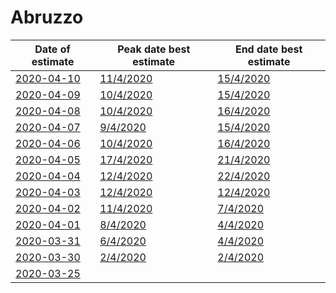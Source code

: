 # Abruzzo

|Date of estimate|Peak date best estimate|End date best estimate|
|----|----|----|
|[2020-04-10](2020-04-10/README.md)|[11/4/2020](2020-04-10/COVID-19_abruzzo_j10_2020-04-10.md)|[15/4/2020](2020-04-10/COVID-19_abruzzo_j10_2020-04-10.md)|
|[2020-04-09](2020-04-09/README.md)|[10/4/2020](2020-04-09/COVID-19_abruzzo_j9_2020-04-09.md)|[15/4/2020](2020-04-09/COVID-19_abruzzo_j9_2020-04-09.md)|
|[2020-04-08](2020-04-08/README.md)|[10/4/2020](2020-04-08/COVID-19_abruzzo_j9_2020-04-08.md)|[16/4/2020](2020-04-08/COVID-19_abruzzo_j8_2020-04-08.md)|
|[2020-04-07](2020-04-07/README.md)|[9/4/2020](2020-04-07/COVID-19_abruzzo_j8_2020-04-07.md)|[15/4/2020](2020-04-07/COVID-19_abruzzo_j8_2020-04-07.md)|
|[2020-04-06](2020-04-06/README.md)|[10/4/2020](2020-04-06/COVID-19_abruzzo_j8_2020-04-06.md)|[16/4/2020](2020-04-06/COVID-19_abruzzo_j8_2020-04-06.md)|
|[2020-04-05](2020-04-05/README.md)|[17/4/2020](2020-04-05/COVID-19_abruzzo_j8_2020-04-05.md)|[21/4/2020](2020-04-05/COVID-19_abruzzo_j7_2020-04-05.md)|
|[2020-04-04](2020-04-04/README.md)|[12/4/2020](2020-04-04/COVID-19_abruzzo_j7_2020-04-04.md)|[22/4/2020](2020-04-04/COVID-19_abruzzo_j7_2020-04-04.md)|
|[2020-04-03](2020-04-03/README.md)|[12/4/2020](2020-04-03/COVID-19_abruzzo_j8_2020-04-03.md)|[12/4/2020](2020-04-03/COVID-19_abruzzo_j7_2020-04-03.md)|
|[2020-04-02](2020-04-02/README.md)|[11/4/2020](2020-04-02/COVID-19_abruzzo_j8_2020-04-02.md)|[7/4/2020](2020-04-02/COVID-19_abruzzo_j7_2020-04-02.md)|
|[2020-04-01](2020-04-01/README.md)|[8/4/2020](2020-04-01/COVID-19_abruzzo_j7_2020-04-01.md)|[4/4/2020](2020-04-01/COVID-19_abruzzo_j11_2020-04-01.md)|
|[2020-03-31](2020-03-31/README.md)|[6/4/2020](2020-03-31/COVID-19_abruzzo_j9_2020-03-31.md)|[4/4/2020](2020-03-31/COVID-19_abruzzo_j10_2020-03-31.md)|
|[2020-03-30](2020-03-30/README.md)|[2/4/2020](2020-03-30/COVID-19_abruzzo_j9_2020-03-30.md)|[2/4/2020](2020-03-30/COVID-19_abruzzo_j9_2020-03-30.md)|
|[2020-03-25](2020-03-25/README.md)|[](2020-03-25/)|[](2020-03-25/)|
